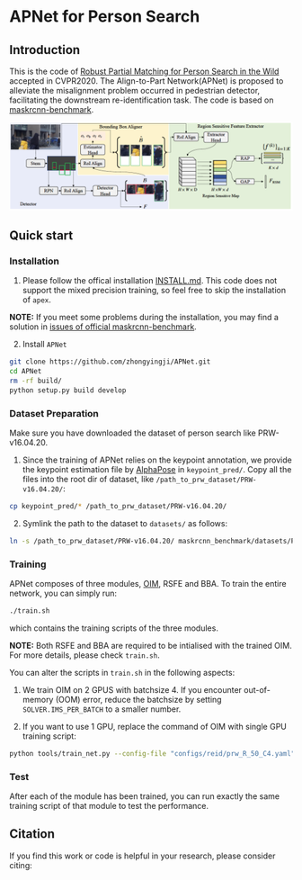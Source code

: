 # APNet for Person Search

## Introduction

This is the code of [Robust Partial Matching for Person Search in the Wild](https://arxiv.org/) accepted in CVPR2020. The Align-to-Part Network(APNet) is proposed to alleviate the misalignment problem occurred in pedestrian detector, facilitating the downstream re-identification task. The code is based on [maskrcnn-benchmark](https://github.com/facebookresearch/maskrcnn-benchmark). 

<div align=center>

![](images/APNet.png)

</div>


## Quick start

### Installation

1. Please follow the offical installation [INSTALL.md](https://github.com/facebookresearch/maskrcnn-benchmark/blob/master/INSTALL.md). This code does not support the mixed precision training, so feel free to skip the installation of `apex`.

**NOTE:** If you meet some problems during the installation, you may find a solution in [issues of official maskrcnn-benchmark](https://github.com/facebookresearch/maskrcnn-benchmark/issues). 

2. Install `APNet`

````bash
git clone https://github.com/zhongyingji/APNet.git
cd APNet
rm -rf build/
python setup.py build develop
````

### Dataset Preparation

Make sure you have downloaded the dataset of person search like PRW-v16.04.20.

1. Since the training of APNet relies on the keypoint annotation, we provide the keypoint estimation file by [AlphaPose](https://github.com/MVIG-SJTU/AlphaPose) in `keypoint_pred/`. Copy all the files into the root dir of dataset, like `/path_to_prw_dataset/PRW-v16.04.20/`:

````bash
cp keypoint_pred/* /path_to_prw_dataset/PRW-v16.04.20/
````

2. Symlink the path to the dataset to `datasets/` as follows:

```bash
ln -s /path_to_prw_dataset/PRW-v16.04.20/ maskrcnn_benchmark/datasets/PRW-v16.04.20
```

### Training

APNet composes of three modules, [OIM](https://arxiv.org/pdf/1604.01850), RSFE and BBA. To train the entire network, you can simply run: 

```bash
./train.sh
```

which contains the training scripts of the three modules. 

**NOTE:** Both RSFE and BBA are required to be intialised with the trained OIM. For more details, please check `train.sh`. 

You can alter the scripts in `train.sh` in the following aspects:

1. We train OIM on 2 GPUS with batchsize 4. If you encounter out-of-memory (OOM) error, reduce the batchsize by setting `SOLVER.IMS_PER_BATCH` to a smaller number. 

2. If you want to use 1 GPU, replace the command of OIM with single GPU training script:

```bash
python tools/train_net.py --config-file "configs/reid/prw_R_50_C4.yaml" SOLVER.IMS_PER_BATCH 2 TEST.IMS_PER_BATCH 8 OUTPUT_DIR "models/prw_oim"
```

### Test

After each of the module has been trained, you can run exactly the same training script of that module to test the performance.


## Citation

If you find this work or code is helpful in your research, please consider citing: